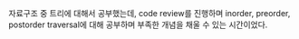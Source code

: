 
자료구조 중 트리에 대해서 공부했는데, code review를 진행하며 inorder, preorder, postorder traversal에 대해 공부하며 부족한 개념을 채울 수 있는 시간이었다.
